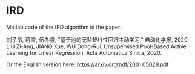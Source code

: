 # IRD
Matlab code of the IRD algorithm in the paper: 

刘子昂, 蒋雪, 伍冬睿, "基于池的无监督线性回归主动学习," 自动化学报, 2020.  
LIU Zi-Ang, JIANG Xue, WU Dong-Rui. Unsupervised Pool-Based Active Learning for Linear Regression. Acta Automatica Sinica, 2020.

Or the English version here: https://arxiv.org/pdf/2001.05028.pdf
